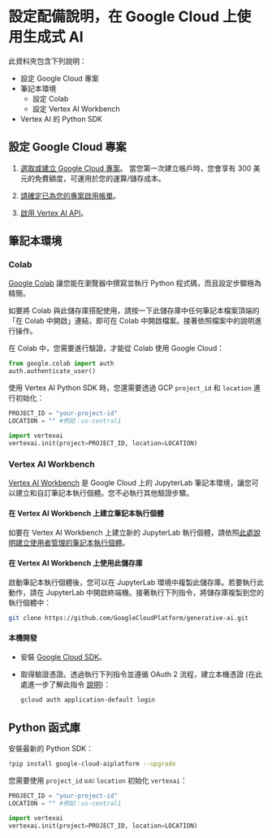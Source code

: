 ﻿# 設定配備說明，在 Google Cloud 上使用生成式 AI

此資料夾包含下列說明：

- 設定 Google Cloud 專案
- 筆記本環境
  - 設定 Colab
  - 設定 Vertex AI Workbench
- Vertex AI 的 Python SDK

## 設定 Google Cloud 專案

1. [選取或建立 Google Cloud 專案](https://console.cloud.google.com/cloud-resource-manager)。
當您第一次建立帳戶時，您會享有 300 美元的免費額度，可運用於您的運算/儲存成本。

2. [請確定已為您的專案啟用帳單](https://cloud.google.com/billing/docs/how-to/modify-project)。

3. [啟用 Vertex AI API](https://console.cloud.google.com/flows/enableapi?apiid=aiplatform.googleapis.com)。

## 筆記本環境

### Colab

[Google Colab](https://colab.research.google.com/) 讓您能在瀏覽器中撰寫並執行 Python 程式碼，而且設定步驟極為精簡。

如要將 Colab 與此儲存庫搭配使用，請按一下此儲存庫中任何筆記本檔案頂端的「在 Colab 中開啟」連結，即可在 Colab 中開啟檔案。接著依照檔案中的說明進行操作。

在 Colab 中，您需要進行驗證，才能從 Colab 使用 Google Cloud：

```py
from google.colab import auth
auth.authenticate_user()
```

使用 Vertex AI Python SDK 時，您還需要透過 GCP `project_id` 和 `location` 進行初始化：

```py
PROJECT_ID = "your-project-id"
LOCATION = "" #例如：us-central1

import vertexai
vertexai.init(project=PROJECT_ID, location=LOCATION)
```

### Vertex AI Workbench

[Vertex AI Workbench](https://cloud.google.com/vertex-ai-workbench) 是 Google Cloud 上的 JupyterLab 筆記本環境，讓您可以建立和自訂筆記本執行個體。您不必執行其他驗證步驟。

#### 在 Vertex AI Workbench 上建立筆記本執行個體

如要在 Vertex AI Workbench 上建立新的 JupyterLab 執行個體，請依照[此處說明建立使用者管理的筆記本執行個體](https://cloud.google.com/vertex-ai/docs/workbench/user-managed/create-new)。

#### 在 Vertex AI Workbench 上使用此儲存庫

啟動筆記本執行個體後，您可以在 JupyterLab 環境中複製此儲存庫。若要執行此動作，請在 JupyterLab 中開啟終端機。接著執行下列指令，將儲存庫複製到您的執行個體中：

```sh
git clone https://github.com/GoogleCloudPlatform/generative-ai.git
```

#### 本機開發

- 安裝 [Google Cloud SDK](https://cloud.google.com/sdk)。

- 取得驗證憑證。透過執行下列指令並遵循 OAuth 2 流程，建立本機憑證 (在此處進一步了解此指令 [說明](https://cloud.google.com/sdk/gcloud/reference/beta/auth/application-default/login))：

  ```bash
  gcloud auth application-default login
  ```

## Python 函式庫

安裝最新的 Python SDK：

```sh
!pip install google-cloud-aiplatform --upgrade
```

您需要使用 `project_id` และ `location` 初始化 `vertexai`：

```py
PROJECT_ID = "your-project-id"
LOCATION = "" #例如：us-central1

import vertexai
vertexai.init(project=PROJECT_ID, location=LOCATION)
```



